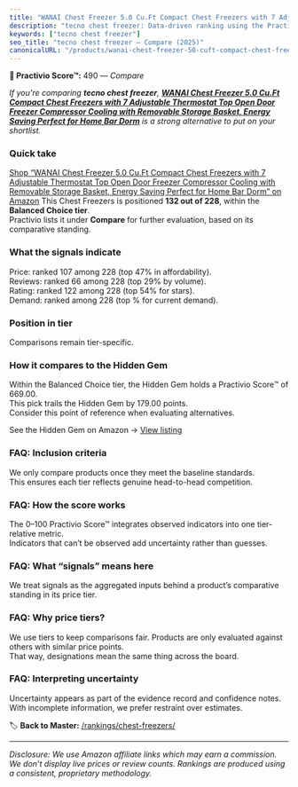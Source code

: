 ```yaml
---
title: "WANAI Chest Freezer 5.0 Cu.Ft Compact Chest Freezers with 7 Adjustable Thermostat Top Open Door Freezer Compressor Cooling with Removable Storage Basket, Energy Saving Perfect for Home Bar Dorm"
description: "tecno chest freezer: Data-driven ranking using the Practivio Score™. Positioned by quality, value, demand, findability, momentum."
keywords: ["tecno chest freezer"]
seo_title: "tecno chest freezer — Compare (2025)"
canonicalURL: "/products/wanai-chest-freezer-50-cuft-compact-chest-freezers-with-7-adjustable-thermostat-top-open-door-freezer-compressor-cooling-with-removable-storage-basket-energy-saving-perfect-for-home-bar-dorm-B0C13WFWLZ/"
---
```


**🛒 Practivio Score™:** 490 — _Compare_


*If you're comparing **tecno chest freezer**, **[WANAI Chest Freezer 5.0 Cu.Ft Compact Chest Freezers with 7 Adjustable Thermostat Top Open Door Freezer Compressor Cooling with Removable Storage Basket, Energy Saving Perfect for Home Bar Dorm](https://www.amazon.com/dp/B0C13WFWLZ?tag=practivio-20)** is a strong alternative to put on your shortlist.*
### Quick take
[Shop “WANAI Chest Freezer 5.0 Cu.Ft Compact Chest Freezers with 7 Adjustable Thermostat Top Open Door Freezer Compressor Cooling with Removable Storage Basket, Energy Saving Perfect for Home Bar Dorm” on Amazon](https://www.amazon.com/dp/B0C13WFWLZ?tag=practivio-20)
This Chest Freezers is positioned **132 out of 228**, within the **Balanced Choice tier**.  
Practivio lists it under **Compare** for further evaluation, based on its comparative standing.

### What the signals indicate
Price: ranked 107 among 228 (top 47% in affordability).  
Reviews: ranked 66 among 228 (top 29% by volume).  
Rating: ranked 122 among 228 (top 54% for stars).  
Demand: ranked  among 228 (top % for current demand).

### Position in tier
Comparisons remain tier-specific.

### How it compares to the Hidden Gem
Within the Balanced Choice tier, the Hidden Gem holds a Practivio Score™ of 669.00.  
This pick trails the Hidden Gem by 179.00 points.  
Consider this point of reference when evaluating alternatives.  

See the Hidden Gem on Amazon → [View listing](https://www.amazon.com/dp/B00L7QVSXE?tag=practivio-20)

### FAQ: Inclusion criteria
We only compare products once they meet the baseline standards.  
This ensures each tier reflects genuine head-to-head competition.

### FAQ: How the score works
The 0–100 Practivio Score™ integrates observed indicators into one tier-relative metric.  
Indicators that can’t be observed add uncertainty rather than guesses.

### FAQ: What “signals” means here
We treat signals as the aggregated inputs behind a product’s comparative standing in its price tier.

### FAQ: Why price tiers?
We use tiers to keep comparisons fair. Products are only evaluated against others with similar price points.  
That way, designations mean the same thing across the board.

### FAQ: Interpreting uncertainty
Uncertainty appears as part of the evidence record and confidence notes.  
With incomplete information, we prefer restraint over estimates.

<!-- Missing template for Compare/CompareWithinPriceClass -->


🏷️ **Back to Master:** [/rankings/chest-freezers/](/rankings/chest-freezers/)

---
_Disclosure: We use Amazon affiliate links which may earn a commission. We don’t display live prices or review counts. Rankings are produced using a consistent, proprietary methodology._
